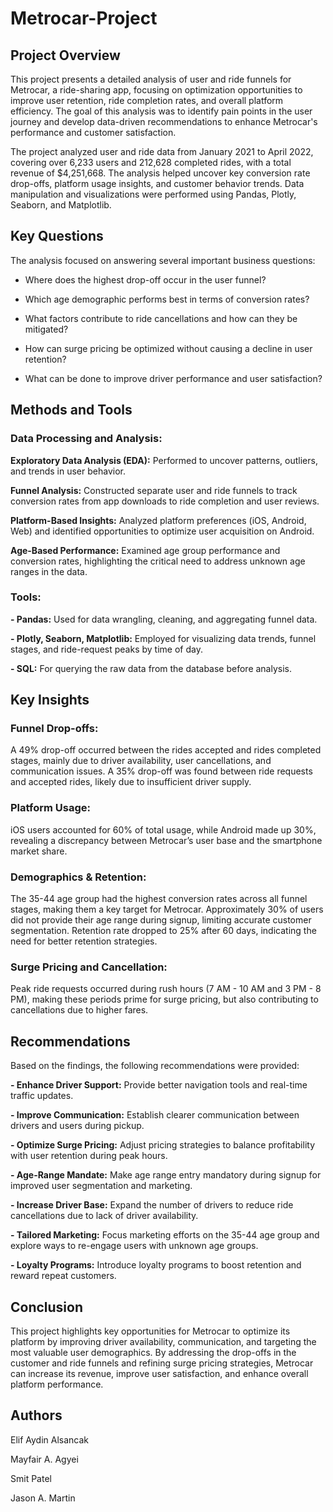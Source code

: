 # Metrocar-Project

## Project Overview
This project presents a detailed analysis of user and ride funnels for Metrocar, a ride-sharing app, focusing on optimization opportunities to improve user retention, ride completion rates, and overall platform efficiency. The goal of this analysis was to identify pain points in the user journey and develop data-driven recommendations to enhance Metrocar's performance and customer satisfaction.

The project analyzed user and ride data from January 2021 to April 2022, covering over 6,233 users and 212,628 completed rides, with a total revenue of $4,251,668. The analysis helped uncover key conversion rate drop-offs, platform usage insights, and customer behavior trends. Data manipulation and visualizations were performed using Pandas, Plotly, Seaborn, and Matplotlib.

## Key Questions
The analysis focused on answering several important business questions:

- Where does the highest drop-off occur in the user funnel?

- Which age demographic performs best in terms of conversion rates?

- What factors contribute to ride cancellations and how can they be mitigated?

- How can surge pricing be optimized without causing a decline in user retention?

- What can be done to improve driver performance and user satisfaction?

## Methods and Tools
### Data Processing and Analysis:

**Exploratory Data Analysis (EDA):** Performed to uncover patterns, outliers, and trends in user behavior.

**Funnel Analysis:** Constructed separate user and ride funnels to track conversion rates from app downloads to ride completion and user reviews.

**Platform-Based Insights:** Analyzed platform preferences (iOS, Android, Web) and identified opportunities to optimize user acquisition on Android.

**Age-Based Performance:** Examined age group performance and conversion rates, highlighting the critical need to address unknown age ranges in the data.

### Tools:

**- Pandas:** Used for data wrangling, cleaning, and aggregating funnel data.

**- Plotly, Seaborn, Matplotlib:** Employed for visualizing data trends, funnel stages, and ride-request peaks by time of day.

**- SQL:** For querying the raw data from the database before analysis.

## Key Insights

### Funnel Drop-offs:
A 49% drop-off occurred between the rides accepted and rides completed stages, mainly due to driver availability, user cancellations, and communication issues.
A 35% drop-off was found between ride requests and accepted rides, likely due to insufficient driver supply.

### Platform Usage:
iOS users accounted for 60% of total usage, while Android made up 30%, revealing a discrepancy between Metrocar’s user base and the smartphone market share.

### Demographics & Retention:
The 35-44 age group had the highest conversion rates across all funnel stages, making them a key target for Metrocar.
Approximately 30% of users did not provide their age range during signup, limiting accurate customer segmentation.
Retention rate dropped to 25% after 60 days, indicating the need for better retention strategies.

### Surge Pricing and Cancellation:
Peak ride requests occurred during rush hours (7 AM - 10 AM and 3 PM - 8 PM), making these periods prime for surge pricing, but also contributing to cancellations due to higher fares.

## Recommendations

Based on the findings, the following recommendations were provided:

**- Enhance Driver Support:** Provide better navigation tools and real-time traffic updates.

**- Improve Communication:** Establish clearer communication between drivers and users during pickup.

**- Optimize Surge Pricing:** Adjust pricing strategies to balance profitability with user retention during peak hours.

**- Age-Range Mandate:** Make age range entry mandatory during signup for improved user segmentation and marketing.

**- Increase Driver Base:** Expand the number of drivers to reduce ride cancellations due to lack of driver availability.

**- Tailored Marketing:** Focus marketing efforts on the 35-44 age group and explore ways to re-engage users with unknown age groups.

**- Loyalty Programs:** Introduce loyalty programs to boost retention and reward repeat customers.

## Conclusion

This project highlights key opportunities for Metrocar to optimize its platform by improving driver availability, communication, and targeting the most valuable user demographics. By addressing the drop-offs in the customer and ride funnels and refining surge pricing strategies, Metrocar can increase its revenue, improve user satisfaction, and enhance overall platform performance.

## Authors

Elif Aydin Alsancak

Mayfair A. Agyei

Smit Patel

Jason A. Martin
